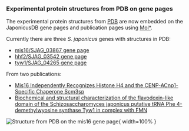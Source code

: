 ### Experimental protein structures from PDB on gene pages
<!-- pombase_flags: frontpage -->
<!-- newsfeed_thumbnail: protein-structure.png -->

The experimental protein structures from
[PDB](https://www.ebi.ac.uk/pdbe/) are now embedded on the JaponicusDB
gene pages and publication pages using [Mol*](https://molstar.org/).

Currently there are three *S. japonicus* genes with structures in PDB:
  - [mis16/SJAG_03867 gene page](/gene/SJAG_03867)
  - [hhf2/SJAG_03542 gene page](/gene/SJAG_03542)
  - [tyw1/SJAG_04265 gene page](/gene/SJAG_04265)

From two publications:
  - [Mis16 Independently Recognizes Histone H4 and the CENP-ACnp1-Specific Chaperone Scm3sp](/reference/PMID:26343758)
  - [Biochemical and structural characterization of the flavodoxin-like domain of the Schizosaccharomyces japonicus putative tRNA Phe 4-demethylwyosine synthase Tyw1 in complex with FMN](/reference/PMID:35693892)

![Structure from PDB on the mis16 gene page](assets/newsfeed/japonicus-mis16-page-structure.png){ width=100% }
